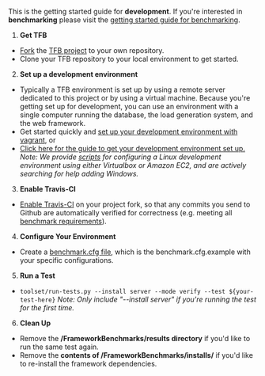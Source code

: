 This is the getting started guide for __development__. If you're interested in __benchmarking__ please visit the [getting started guide for benchmarking](/Benchmarking/Getting-Started-Benchmarking).

1. __Get TFB__
  * [Fork](https://help.github.com/articles/fork-a-repo/) the [TFB project](https://github.com/TechEmpower/FrameworkBenchmarks/) to your own repository.
  * Clone your TFB repository to your local environment to get started.
2. __Set up a development environment__  
  * Typically a TFB environment is set up by using a remote server dedicated to this project or by using a virtual machine. Because you're getting set up for development, you can use an environment with a single computer running the database, the load generation system, and the web framework. 
  * Get started quickly and [set up your development environment with vagrant](/Development/Vagrant-Development-Environment), or
  * [Click here for the guide to get your development environment set up.](/Development/Installation-Guide) *Note: We provide [scripts](/Codebase/Summary-of-Script-Directories) for configuring a Linux development environment using either Virtualbox or Amazon EC2, and are actively searching for help adding Windows.*
3. __Enable Travis-CI__
  * [Enable Travis-CI](/Development/Travis-CI) on your project fork, so that any commits you send to Github are automatically verified for correctness (e.g. meeting all [benchmark requirements](/ProjectInformation/Framework-Tests#requirements)). 
4. __Configure Your Environment__
  * Create a [benchmark.cfg file](/Codebase/Configuration-File), which is the benchmark.cfg.example with your specific configurations.
5. __Run a Test__
  * `toolset/run-tests.py --install server --mode verify --test ${your-test-here}` *Note: Only include "--install server" if you're running the test for the first time.*
6. __Clean Up__
  * Remove the __/FrameworkBenchmarks/results directory__ if you'd like to run the same test again.
  * Remove the __contents of /FrameworkBenchmarks/installs/__ if you'd like to re-install the framework dependencies. 